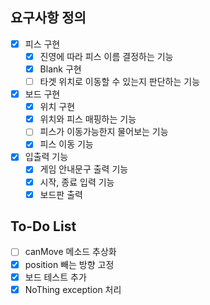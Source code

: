 ## 요구사항 정의 
- [x] 피스 구현
    - [x] 진영에 따라 피스 이름 결정하는 기능
    - [x] Blank 구현
    - [ ] 타겟 위치로 이동할 수 있는지 판단하는 기능
- [x] 보드 구현 
    - [x] 위치 구현
    - [x] 위치와 피스 매핑하는 기능
    - [ ] 피스가 이동가능한지 물어보는 기능
    - [x] 피스 이동 기능
- [x] 입출력 기능
    - [x] 게임 안내문구 출력 기능
    - [x] 시작, 종료 입력 기능
    - [x] 보드판 출력
  
## To-Do List
- [ ] canMove 메소드 추상화
- [x] position 빼는 방향 고정
- [x] 보드 테스트 추가
- [x] NoThing exception 처리